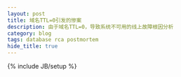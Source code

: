 ```yaml
---
layout: post
title: 域名TTL=0引发的惨案
description: 由于域名TTL=0，导致系统不可用的线上故障根因分析
category: blog
tags: database rca postmortem
hide_title: true
---
```

{% include JB/setup %}